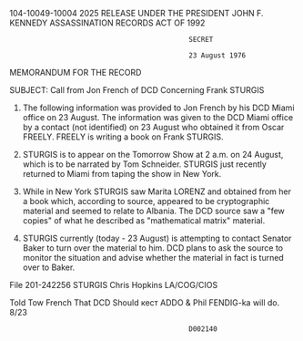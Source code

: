 104-10049-10004
2025 RELEASE UNDER THE PRESIDENT JOHN F. KENNEDY ASSASSINATION RECORDS ACT OF 1992

                                                SECRET

                                                23 August 1976

MEMORANDUM FOR THE RECORD

SUBJECT: Call from Jon French of DCD Concerning Frank
         STURGIS

1. The following information was provided to Jon French
by his DCD Miami office on 23 August. The information was
given to the DCD Miami office by a contact (not identified)
on 23 August who obtained it from Oscar FREELY. FREELY is
writing a book on Frank STURGIS.

2. STURGIS is to appear on the Tomorrow Show at 2 a.m.
on 24 August, which is to be narrated by Tom Schneider.
STURGIS just recently returned to Miami from taping the show
in New York.

3. While in New York STURGIS saw Marita LORENZ and
obtained from her a book which, according to source, appeared
to be cryptographic material and seemed to relate to Albania.
The DCD source saw a "few copies" of what he described as
"mathematical matrix" material.

4. STURGIS currently (today - 23 August) is attempting
to contact Senator Baker to turn over the material to him.
DCD plans to ask the source to monitor the situation and advise
whether the material in fact is turned over to Baker.

File
201-242256          STURGIS        Chris Hopkins
                                     LA/COG/CIOS

Told Tow French That DCD Should кест
ADDO & Phil FENDIG-ka will do.
                                        8/23

                                                D002140
